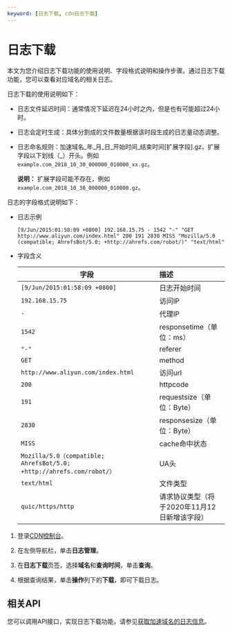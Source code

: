 ```yaml
---
keyword: [日志下载, cdn日志下载]
---
```


# 日志下载

本文为您介绍日志下载功能的使用说明、字段格式说明和操作步骤。通过日志下载功能，您可以查看对应域名的相关日志。

日志下载的使用说明如下：

-   日志文件延迟时间：通常情况下延迟在24小时之内，但是也有可能超过24小时。
-   日志会定时生成：具体分割成的文件数量根据该时段生成的日志量动态调整。
-   日志命名规则：加速域名\_年\_月\_日\_开始时间\_结束时间\[扩展字段\].gz，扩展字段以下划线（\_）开头。例如`example.com_2018_10_30_000000_010000_xx.gz`。

    **说明：** 扩展字段可能不存在，例如`example.com_2018_10_30_000000_010000.gz`。


日志的字段格式说明如下：

-   日志示例

    ```
    [9/Jun/2015:01:58:09 +0800] 192.168.15.75 - 1542 "-" "GET http://www.aliyun.com/index.html" 200 191 2830 MISS "Mozilla/5.0 (compatible; AhrefsBot/5.0; +http://ahrefs.com/robot/)" "text/html"
    ```

-   字段含义

    |字段|描述|
    |--|:-|
    |`[9/Jun/2015:01:58:09 +0800]`|日志开始时间|
    |`192.168.15.75`|访问IP|
    |`-`|代理IP|
    |`1542`|responsetime（单位：ms）|
    |`"-"`|referer|
    |`GET`|method|
    |`http://www.aliyun.com/index.html`|访问url|
    |`200`|httpcode|
    |`191`|requestsize（单位：Byte）|
    |`2830`|responsesize（单位：Byte）|
    |`MISS`|cache命中状态|
    |`Mozilla/5.0（compatible; AhrefsBot/5.0; +http://ahrefs.com/robot/）`|UA头|
    |`text/html`|文件类型|
    |`quic/https/http`|请求协议类型（将于2020年11月12日新增该字段）|


1.  登录[CDN控制台](https://cdn.console.aliyun.com)。

2.  在左侧导航栏，单击**日志管理**。

3.  在**日志下载**页签，选择**域名**和**查询时间**，单击**查询**。

4.  根据查询结果，单击**操作**列下的**下载**，即可下载日志。


## 相关API

您可以调用API接口，实现日志下载功能，请参见[获取加速域名的日志信息](/intl.zh-CN/新版API参考/日志信息类接口/获取加速域名的日志信息.md)。

